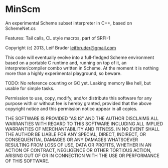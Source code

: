 MinScm
======

An experimental Scheme subset interpreter in C++, based on SchemeNet.cs

Features: Tail calls, CL style macros, part of SRFI-1

Copyright (c) 2013, Leif Bruder <leifbruder@gmail.com>

This code will eventually evolve into a full-fledged Scheme environment based
on a portable C runtime and, running on top of it, an interpreter/compiler
combo written in Scheme. At the moment it is nothing more than a highly
experimental playground, so beware.

TODO: No reference counting or GC yet. Leaking memory like hell, but usable
for simple tasks.

Permission to use, copy, modify, and/or distribute this software for any
purpose with or without fee is hereby granted, provided that the above
copyright notice and this permission notice appear in all copies.

THE SOFTWARE IS PROVIDED "AS IS" AND THE AUTHOR DISCLAIMS ALL WARRANTIES
WITH REGARD TO THIS SOFTWARE INCLUDING ALL IMPLIED WARRANTIES OF
MERCHANTABILITY AND FITNESS. IN NO EVENT SHALL THE AUTHOR BE LIABLE FOR
ANY SPECIAL, DIRECT, INDIRECT, OR CONSEQUENTIAL DAMAGES OR ANY DAMAGES
WHATSOEVER RESULTING FROM LOSS OF USE, DATA OR PROFITS, WHETHER IN AN
ACTION OF CONTRACT, NEGLIGENCE OR OTHER TORTIOUS ACTION, ARISING OUT OF
OR IN CONNECTION WITH THE USE OR PERFORMANCE OF THIS SOFTWARE.

